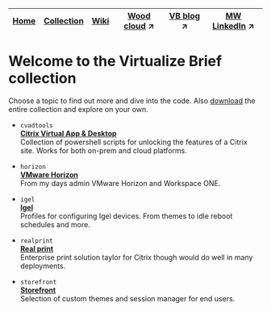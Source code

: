 |[Home](https://github.com/virtualizebrief)|[Collection](https://github.com/virtualizebrief/collection)|[Wiki](https://github.com/virtualizebrief/home/wiki)|[Wood cloud](https://marketplace.woodcloud.one/) :arrow_upper_right:|[VB blog](https://virtualizebrief.woodcloud.one/) :arrow_upper_right:|[MW LinkedIn](https://www.linkedin.com/in/michaelcharleswood/) :arrow_upper_right:
|---|---|---|---|---|---|

# Welcome to the Virtualize Brief collection
Choose a topic to find out more and dive into the code. Also [download](https://github.com/virtualizebrief/collection/archive/refs/heads/main.zip) the entire collection and explore on your own.

- `cvadtools` <br>
[**Citrix Virtual App & Desktop**](cvadtools/readme.md) <br>
Collection of powershell scripts for unlocking the features of a Citrix site. Works for both on-prem and cloud platforms.

- `horizon` <br>
[**VMware Horizon**](horizon/readme.md) <br>
From my days admin VMware Horizon and Workspace ONE.

- `igel` <br>
[**Igel**](igel/readme.md) <br>
Profiles for configuring Igel devices. From themes to idle reboot schedules and more.

- `realprint` <br>
[**Real print**](realprint/readme.md) <br>
Enterprise print solution taylor for Citrix though would do well in many deployments.

- `storefront` <br>
[**Storefront**](storefront/readme.md) <br>
Selection of custom themes and session manager for end users.
